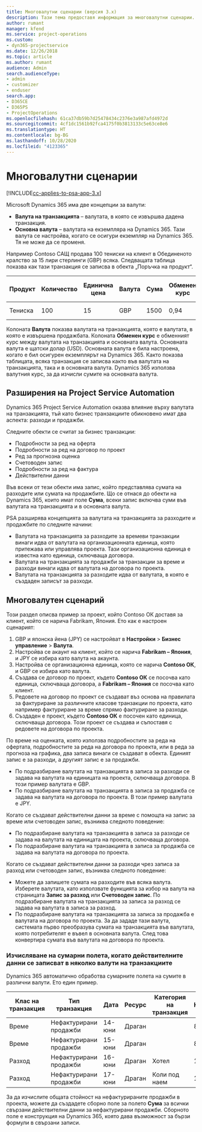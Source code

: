 ```yaml
---
title: Многовалутни сценарии (версия 3.x)
description: Тази тема предоставя информация за многовалутни сценарии.
author: rumant
manager: kfend
ms.service: project-operations
ms.custom:
- dyn365-projectservice
ms.date: 12/26/2018
ms.topic: article
ms.author: rumant
audience: Admin
search.audienceType:
- admin
- customizer
- enduser
search.app:
- D365CE
- D365PS
- ProjectOperations
ms.openlocfilehash: 61ca37db59b7d25478434c2376e3a987afd4972d
ms.sourcegitcommit: 4cf1dc1561b92fca4175f0b3813133c5e63ce8e6
ms.translationtype: HT
ms.contentlocale: bg-BG
ms.lasthandoff: 10/28/2020
ms.locfileid: "4123365"
---
```

# <a name="multiple-currency-scenarios"></a>Многовалутни сценарии

[!INCLUDE[cc-applies-to-psa-app-3.x](../includes/cc-applies-to-psa-app-3x.md)]

Microsoft Dynamics 365 има две концепции за валути:

- **Валута на транзакцията** – валутата, в която се извършва дадена транзакция. 
- **Основна валута** – валутата на екземпляра на Dynamics 365. Тази валута се настройва, когато се осигури екземпляр на Dynamics 365. Тя не може да се променя.

Например Contoso САЩ продава 100 тениски на клиент в Обединеното кралство за 15 лири стерлинги (GBP) всяка. Следващата таблица показва как тази транзакция се записва в обекта „Поръчка на продукт“.

| Продукт | Количество | Единична цена | Валута | Сума | Обменен курс | Единична цена (основна)| Сума (основна)|
|---------|----------|----------------|----------|--------|---------------|----------------------|--------------|
| Тениска | 100      | 15             | GBP      | 1500   | 0,94          | 17,25 щ.д.               | 1725 щ.д.       |

Колоната **Валута** показва валутата на транзакцията, която е валутата, в която е извършена продажбата. Колоната **Обменен курс** е обменният курс между валутата на транзакцията и основната валута. Основната валута е щатски долар (USD). Основната валута е била настроена, когато е бил осигурен екземплярът на Dynamics 365.
Както показва таблицата, всяка транзакция се записва както във валутата на транзакцията, така и в основната валута. Dynamics 365 използва валутния курс, за да изчисли сумите на основната валута.

## <a name="project-service-automation-extensions"></a>Разширения на Project Service Automation

Dynamics 365 Project Service Automation оказва влияние върху валутата на транзакцията, тъй като бизнес транзакциите обикновено имат два аспекта: разходи и продажби.

Следните обекти се считат за бизнес транзакции:

- Подробности за ред на оферта
- Подробности за ред на договор по проект
- Ред за прогнозна оценка
- Счетоводен запис
- Подробности за ред на фактура
- Действителни данни

Във всеки от тези обекти има запис, който представлява сумата на разходите или сумата на продажбите. Що се отнася до обекти на Dynamics 365, които имат поле **Сума**, всеки запис включва суми във валутата на транзакцията и в основната валута. 

PSA разширява концепцията за валутата на транзакцията за разходите и продажбите по следните начини:

- Валутата на транзакцията за разходите за времеви транзакции винаги идва от валутата на организационната единица, която притежава или управлява проекта. Тази организационна единица е известна като единица, сключваща договора.
- Валутата на транзакцията за продажби за транзакции за време и разходи винаги идва от валутата на договора по проекта.
- Валутата на транзакцията за разходите идва от валутата, в която е създаден записът за разходи.

## <a name="multiple-currency-scenario"></a>Многовалутен сценарий

Този раздел описва пример за проект, който Contoso ОК доставя за клиент, който се нарича Fabrikam, Япония. Ето как е настроен сценарият:

1. GBP и японска йена (JPY) се настройват в **Настройки** \> **Бизнес управление** \> **Валута**. 
2. Настройва се акаунт на клиент, който се нарича **Fabrikam – Япония**, и JPY се избира като валута на акаунта.
3. Настройва се организационна единица, която се нарича **Contoso ОК**, и GBP се избира като валута.
4. Създава се договор по проект, където **Contoso ОК** се посочва като единица, сключваща договора, а **Fabrikam – Япония** се посочва като клиент.
5. Редовете на договор по проект се създават въз основа на правилата за фактуриране за различните класове транзакции по проекта, като например фактуриране за време спрямо фактуриране за разходи.
6. Създаден е проект, където **Contoso ОК** е посочен като единица, сключваща договора. Този проект се създава и съпоставя с редовете на договора по проекта.


По време на оценката, която използва подробностите за реда на офертата, подробностите за реда на договора по проекта, или в реда за прогноза на графика, два записа винаги се създават в обекта. Единият запис е за разходи, а другият запис е за продажби.

- По подразбиране валутата на транзакцията в записа за разходи се задава на валутата на единицата на проекта, сключваща договора. В този пример валутата е GBP.
- По подразбиране валутата на транзакцията в записа за продажба се задава на валутата на договора по проекта. В този пример валутата е JPY.

Когато се създават действителни данни за време с помощта на запис за време или счетоводен запис, възниква следното поведение:

- По подразбиране валутата на транзакцията в записа за разходи се задава на валутата на единицата на проекта, сключваща договора.
- По подразбиране валутата на транзакцията в записа за продажба се задава на валутата на договора по проекта.

Когато се създават действителни данни за разходи чрез записа за разход или счетоводен запис, възниква следното поведение:

- Можете да запишете сумата на разходите във всяка валута. Изберете валутата, като използвате функцията за избор на валута на страницата **Запис за разход** или **Счетоводен запис**. По подразбиране валутата на транзакцията за записа за разход се задава на валутата в записа за разход. 
- По подразбиране валутата на транзакцията за записа за продажба е валутата на договора по проекта. За да зададе тази валута, системата първо преобразува сумата на транзакцията във валутата, която потребителят е въвел в основната валута. След това конвертира сумата във валутата на договора по проекта. 

### <a name="computing-roll-ups-when-project-actuals-are-recorded-in-multiple-transaction-currencies"></a>Изчисляване на сумарни полета, когато действителните данни се записват в няколко валути на транзакциите

Dynamics 365 автоматично обработва сумарните полета на сумите в различни валути. Ето един пример.

| Клас на транзакция | Тип транзакция| Дата   | Ресурс | Категория на транзакция | Количество | Единична цена | Сума      | Обменен курс | Сума в основна |
|-------------------|------------------|--------|----------|----------------------|----------|--------------|-------------|---------------|----------------|
| Време              | Нефактурирани продажби   | 14-юни | Драган  |                      | 8 часа    | 20 000 JPY    | 160 000 JPY | 123           | 1300,81 USD    |
| Време              | Нефактурирани продажби   | 15-юни | Драган  |                      | 8 часа    | 20 000 JPY    | 160 000 JPY | 123           | 1300,81 USD    |
| Разход           | Нефактурирани продажби   | 16-юни | Драган  | Хотел                | 1 ед.     | 250 EUR      | 250 EUR     | 0.94          | 265,95 USD     |
| Разход           | Нефактурирани продажби   | 17-юни | Драган  | Коли под наем           | 1 ед.     | 150 EUR      | 150 EUR     | 0,94          | 159,57 USD     |

За да изчислите общата стойност на нефактурираните продажби в проекта, можете да създадете сборно поле за полето **Сума** за всички свързани действителни данни за нефактурирани продажби. Сборното поле е конструкция на Dynamics 365, която дава възможност за бързи формули в свързани записи.
